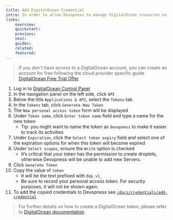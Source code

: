 ```yaml
---
title: Add DigitalOcean Credential
intro: In order to allow Devopness to manage DigitalOcean resources on your behalf, API token has to be provided.
links:
    overview:
    quickstart:
    previous:
    next:
    guides:
    related:
    featured:
---
```


> If you don't have access to a DigitalOcean account, you can create an account for free following the cloud provider specific guide [DigitalOcean Free Trial Offer](https://www.digitalocean.com/try/free-trial-offer)

1. Log in to [DigitalOcean Control Panel](https://cloud.digitalocean.com/)
1. In the navigation panel on the left side, click `API`
1. Below the title `Applications & API`, select the `Tokens` tab
1. In the `Tokens` tab, click `Generate New Token`
1. The `New personal access token` form will be displayed
1. Under `Token name`, click `Enter token name` field and type a name for the new token
    - Tip: you might want to name the token as `devopness` to make it easier to track its activities
1. Under `Expiration`, click the `Select token expiry` field and select one of the expiration options for when this token will become expired
1. Under `Select scopes`, ensure the `Write` option is checked
    - It’s critical that your token has the permission to create droplets, otherwise Devopness will be unable to add new Servers.
1. Click `Generate Token`
1. Copy the value of `token`
    - It will be the text prefixed with `dop_v1_`
    - Be sure to record your personal access token. For security purposes, it will not be shown again.
1. To add the copied credentials to Devopness see [`/docs/credentials/add-credential`](/docs/credentials/add-credential)

> For further details on how to create a DigitalOcean token, please refer to [DigitalOcean documentation](https://docs.digitalocean.com/reference/api/create-personal-access-token/)
